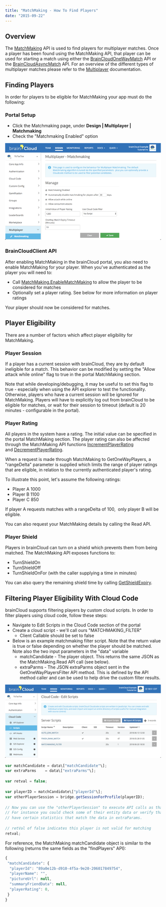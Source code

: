 ```yaml
---
title: "MatchMaking - How To Find Players"
date: "2015-09-22"
---
```


## Overview

The [MatchMaking](/apidocs/apiref/#capi-matchmaking) API is used to find players for multiplayer matches. Once a player has been found using the MatchMaking API, that player can be used for starting a match using either the [BrainCloudOneWayMatch](/apidocs/apiref/#capi-oneway) API or the [BrainCloudAsyncMatch](/apidocs/apiref/#capi-asyncmatch) API. For an overview of the different types of multiplayer matches please refer to the [Multiplayer](/apidocs/api-modules/multiplayer/) documentation.

## Finding Players

In order for players to be eligible for MatchMaking your app must do the following:

### Portal Setup

- Click the Matchmaking page, under **Design | Multiplayer | Matchmaking**
- Check the "Matchmaking Enabled" option

[![](images/2018-06-20_19-47-01.png)](https://staging.getbraincloud.com/apidocs/wp-content/uploads/2018/06/2018-06-20_19-47-01.png)

### BrainCloudClient API

After enabling MatchMaking in the brainCloud portal, you also need to enable MatchMaking for your player. When you've authenticated as the player you will need to:

- Call [MatchMaking.EnableMatchMaking](/apidocs/apiref/#capi-matchmaking-enablematchmaking) to allow the player to be considered for matches
- Optionally set a player rating. See below for more information on player ratings

Your player should now be considered for matches.

## Player Eligibility

There are a number of factors which affect player eligibility for MatchMaking.

### Player Session

If a player has a current session with brainCloud, they are by default ineligible for a match. This behavior can be modified by setting the "Allow attack while online" flag to true in the portal MatchMaking section.

Note that while developing/debugging, it may be useful to set this flag to true - especially when using the API explorer to test the functionality. Otherwise, players who have a current session will be ignored for MatchMaking. Players will have to explicitly log out from brainCloud to be eligible for matches, or wait for their session to timeout (default is 20 minutes - configurable in the portal).

### Player Rating

All players in the system have a rating. The initial value can be specified in the portal MatchMaking section. The player rating can also be affected through the MatchMaking API functions [IncrementPlayerRating](/apidocs/apiref/#capi-matchmaking-incrementplayerrating) and [DecrementPlayerRating](/apidocs/apiref/#capi-matchmaking-decrementplayerrating).

When a request is made through MatchMaking to GetOneWayPlayers, a "rangeDelta" parameter is supplied which limits the range of player ratings that are eligible, in relation to the currently authenticated player's rating.

To illustrate this point, let's assume the following ratings:

- Player A 1000
- Player B 1100
- Player C 850

If player A requests matches with a rangeDelta of 100,  only player B will be eligible.

You can also request your MatchMaking details by calling the Read API.

### Player Shield

Players in brainCloud can turn on a shield which prevents them from being matched. The MatchMaking API exposes functions to:

- TurnShieldOn
- TurnShieldOff
- TurnShieldOnFor (with the caller supplying a time in minutes)

You can also query the remaining shield time by calling [GetShieldExpiry](/apidocs/apiref/#capi-matchmaking-getshieldexpiry).

## Filtering Player Eligibility With Cloud Code

brainCloud supports filtering players by custom cloud scripts. In order to filter players using cloud code, follow these steps:

- Navigate to Edit Scripts in the Cloud Code section of the portal
- Create a cloud script - we'll call ours "MATCHMAKING\_FILTER"
    - Client Callable should be set to false
- Below is an example matchmaking filter script. Note that the return value is true or false depending on whether the player should be matched. Note also the two input parameters in the "data" variable
    - matchCandidate - The player object. This returns the same JSON as the MatchMaking.Read API call (see below).
    - extraParms - The JSON extraParms object sent in the GetOneWayPlayersFilter API method. This is defined by the API method caller and can be used to help drive the custom filter results.

[![](images/2018-06-20_19-51-23.png)](https://staging.getbraincloud.com/apidocs/wp-content/uploads/2018/06/2018-06-20_19-51-23.png)
```js
var matchCandidate = data\["matchCandidate"\];
var extraParms    = data\["extraParms"\];

var retval = false;

var playerID = matchCandidate\["playerId"\];
var otherPlayerSession = bridge.getSessionForProfile(playerID);

// Now you can use the "otherPlayerSession" to execute API calls as that user.
// For instance you could check some of their entity data or verify that they
// have certain statistics that match the data in extraParams.

// retVal of false indicates this player is not valid for matching
retval;
```
For reference, the MatchMaking matchCandidate object is similar to the following (returns the same fields as the "findPlayers" API):
```js
{
 "matchCandidate": {
  "playerId": "89a0e12b-d910-4f5a-9e20-206017849754",
  "playerName": "",
  "pictureUrl": null,
  "summaryFriendData": null,
  "playerRating": 0,
 }
}
```